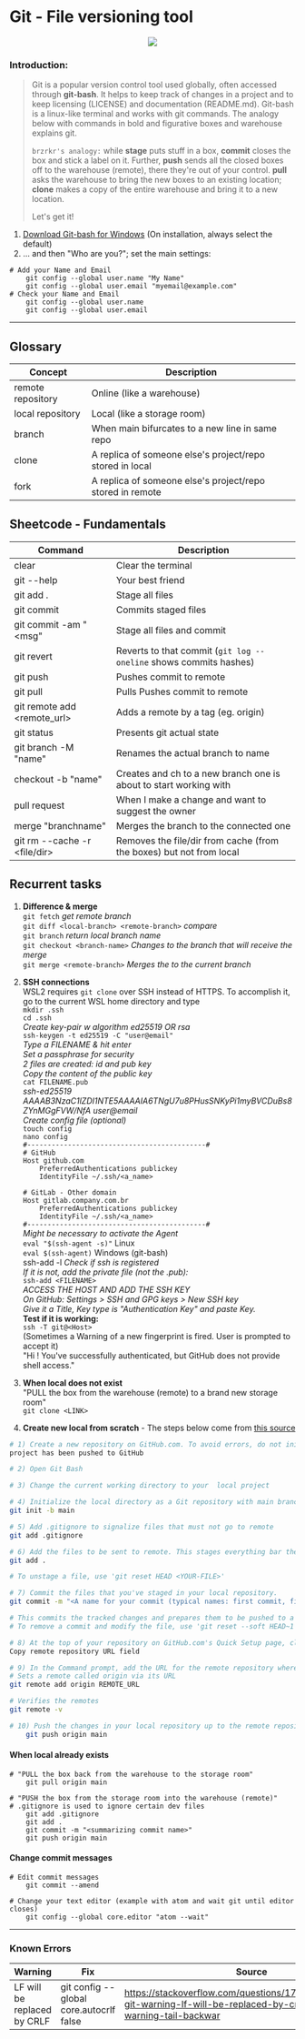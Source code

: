 # Git - File versioning tool
<div align="center">
  <img src="./images/git.svg" style='background-color: white'>
</div>

### Introduction:
> Git is a popular version control tool used globally, often accessed through **git-bash**.
It helps to keep track of changes in a project and to keep licensing (LICENSE) and 
documentation (README.md). Git-bash is a linux-like terminal and works with git commands.
The analogy below with commands in bold and figurative boxes and warehouse explains git.  
> 
> `brzrkr's analogy:`
> while **stage** puts stuff in a box, **commit** closes the box and stick a label on it. 
Further, **push** sends all the closed boxes off to the warehouse (remote), 
there they're out of your control. **pull** asks the warehouse to bring the new boxes to an existing location; 
**clone** makes a copy of the entire warehouse and bring it to a new location. 
> 
> Let's get it!

1) [Download Git-bash for Windows](https://git-scm.com/download/win) 
(On installation, always select the default)
2) ... and then "Who are you?"; set the main settings:
```
# Add your Name and Email
	git config --global user.name "My Name"
	git config --global user.email "myemail@example.com"
# Check your Name and Email
	git config --global user.name
	git config --global user.email
```
---
## Glossary
| Concept           | Description                                               |
|-------------------|-----------------------------------------------------------|
 | remote repository | Online (like a warehouse)                                 |
 | local repository  | Local (like a storage room)                               |
 | branch            | When main bifurcates to a new line in same repo           |
 | clone             | A replica of someone else's project/repo stored in local  |
| fork              | A replica of someone else's project/repo stored in remote |

## Sheetcode - Fundamentals

| Command                             | Description                                                         |
|-------------------------------------|---------------------------------------------------------------------|
| clear                               | Clear the terminal                                                  |
| git --help                          | Your best friend                                                    |
| git add .                           | Stage all files                                                     |
| git commit                          | Commits staged files                                                |
| git commit -am "<msg"               | Stage all files and commit                                          |
| git revert <commit-hash>            | Reverts to that commit (`git log --oneline` shows commits hashes)   |
| git push                            | Pushes commit to remote                                             |
| git pull                            | Pulls Pushes commit to remote                                       |
| git remote add <tag> <remote_url>   | Adds a remote by a tag (eg. origin)                                 |
| git status                          | Presents git actual state                                           | 
| git branch -M "name"                | Renames the actual branch to name                                   | 
| checkout -b "name"                  | Creates and ch to a new branch one is about to start working with   | 
| pull request                        | When I make a change and want to suggest the owner                  | 
| merge "branchname"                  | Merges the branch to the connected one                              | 
| git rm --cache -r <file/dir>        | Removes the file/dir from cache (from the boxes) but not from local | 

## Recurrent tasks
1. **Difference & merge**  
`git fetch`  *get remote branch*  
`git diff <local-branch> <remote-branch>` *compare*   
`git branch` *return local branch name*  
`git checkout <branch-name>` *Changes to the branch that will receive the merge*  
`git merge <remote-branch>` *Merges the <remote-branch> to the current branch*  

1. **SSH connections**  
WSL2 requires `git clone` over SSH instead of HTTPS. To accomplish it, go to the current WSL home directory and type  
`mkdir .ssh`  
`cd .ssh`  
*Create key-pair w algorithm ed25519 OR rsa*  
`ssh-keygen -t ed25519 -C "user@email"`   
*Type a FILENAME & hit enter*  
*Set a passphrase for security*  
*2 files are created: id and pub key*  
*Copy the content of the public key*  
`cat FILENAME.pub`   
*ssh-ed25519 AAAAB3NzaC1lZDI1NTE5AAAAIA6TNgU7u8PHusSNKyPi1myBVCDuBs8ZYnMGgFVW/NfA user@email*  
*Create config file (optional)*  
`touch config`  
`nano config`  
`#--------------------------------------------#`  
`# GitHub`  
`Host github.com`  
`    PreferredAuthentications publickey`  
`    IdentityFile ~/.ssh/<a_name>`  
` `  
`# GitLab - Other domain`  
`Host gitlab.company.com.br`  
`    PreferredAuthentications publickey`  
`    IdentityFile ~/.ssh/<a_name>`  
`#--------------------------------------------#`  
*Might be necessary to activate the Agent*  
`eval "$(ssh-agent -s)"` Linux  
`eval $(ssh-agent)` Windows (git-bash)  
ssh-add -l *Check if ssh is registered*  
*If it is  not, add the private file (not the .pub):*  
`ssh-add <FILENAME>`  
*ACCESS THE HOST AND ADD THE SSH KEY*  
*On GitHub: Settings > SSH and GPG keys > New SSH key*  
*Give it a Title, Key type is "Authentication Key" and paste Key.*  
**Test if it is working:**  
`ssh -T git@<Host>`  
(Sometimes a Warning of a new fingerprint is fired. User is prompted to accept it)  
"Hi <name>! You've successfully authenticated, but GitHub does not provide shell access."

3. **When local does not exist**  
"PULL the box from the warehouse (remote) to a brand new storage room"  
`git clone <LINK>`
4. **Create new local from scratch** - The steps below come from [this source](https://docs.github.com/en/get-started/importing-your-projects-to-github/importing-source-code-to-github/adding-locally-hosted-code-to-github)
```bash
# 1) Create a new repository on GitHub.com. To avoid errors, do not initialize the new repository with README, license, or gitignore files. You can add these files after your 
project has been pushed to GitHub

# 2) Open Git Bash

# 3) Change the current working directory to your  local project

# 4) Initialize the local directory as a Git repository with main branch named 'main'
git init -b main

# 5) Add .gitignore to signalize files that must not go to remote
git add .gitignore

# 6) Add the files to be sent to remote. This stages everything bar the ones in gitignore for the first commit 
git add .

# To unstage a file, use 'git reset HEAD <YOUR-FILE>'

# 7) Commit the files that you've staged in your local repository.
git commit -m "<A name for your commit (typical names: first commit, fixed X, implemented Y)"

# This commits the tracked changes and prepares them to be pushed to a remote repository.
# To remove a commit and modify the file, use 'git reset --soft HEAD~1', and commit and add the file again.

# 8) At the top of your repository on GitHub.com's Quick Setup page, click to copy the remote repository URL.
Copy remote repository URL field

# 9) In the Command prompt, add the URL for the remote repository where your local repository will be pushed.
# Sets a remote called origin via its URL
git remote add origin REMOTE_URL

# Verifies the remotes	
git remote -v

# 10) Push the changes in your local repository up to the remote repository you specified as "origin"
	git push origin main
```

#### **When local already exists**
```
# "PULL the box back from the warehouse to the storage room" 
	git pull origin main

# "PUSH the box from the storage room into the warehouse (remote)"
# .gitignore is used to ignore certain dev files
	git add .gitignore
	git add .
	git commit -m "<summarizing commit name>"
	git push origin main
```

#### **Change commit messages**
```
# Edit commit messages
	git commit --amend

# Change your text editor (example with atom and wait git until editor closes)
	git config --global core.editor "atom --wait"
```
---


### Known Errors
| Warning                     | Fix                                     | Source                                                                                                                    |
|-----------------------------|-----------------------------------------|---------------------------------------------------------------------------------------------------------------------------|
| LF will be replaced by CRLF | git config --global core.autocrlf false | https://stackoverflow.com/questions/17628305/windows-git-warning-lf-will-be-replaced-by-crlf-is-that-warning-tail-backwar |

